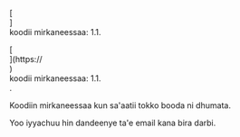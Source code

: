 [<br host>]<br action>koodii mirkaneessaa: 1.1.<br code>

[<br host>](https://<br host>)<br action>koodii mirkaneessaa: 1.1.<br code>.

Koodiin mirkaneessaa kun sa'aatii tokko booda ni dhumata.

Yoo iyyachuu hin dandeenye ta'e email kana bira darbi.